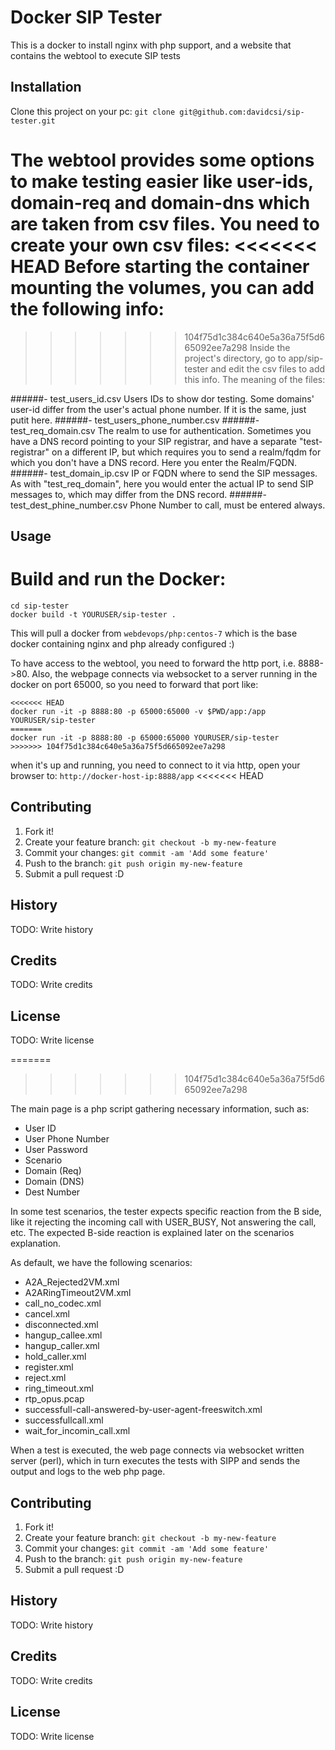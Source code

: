 # Docker SIP Tester

This is a docker to install nginx with php support, and a website that contains the webtool to execute SIP tests 

## Installation
Clone this project on your pc: `git clone git@github.com:davidcsi/sip-tester.git`

The webtool provides some options to make testing easier like user-ids, domain-req and domain-dns which are taken from csv files. You need to create your own csv files:
<<<<<<< HEAD
Before starting the container mounting the volumes, you can add the following info:
=======
>>>>>>> 104f75d1c384c640e5a36a75f5d665092ee7a298
Inside the project's directory, go to app/sip-tester and edit the csv files to add this info.
The meaning of the files:

######- test_users_id.csv
Users IDs to show dor testing. Some domains' user-id differ from the user's actual phone number. If it is the same, just putit here.
######- test_users_phone_number.csv
######- test_req_domain.csv
The realm to use for authentication. Sometimes you have a DNS record pointing to your SIP registrar, and have a separate "test-registrar" on a different IP, but which requires you to send a realm/fqdm for which you don't have a DNS record. Here you enter the Realm/FQDN.
######- test_domain_ip.csv
IP or FQDN where to send the SIP messages. As with "test_req_domain", here you would enter the actual IP to send SIP messages to, which may differ from the DNS record.
######- test_dest_phine_number.csv
Phone Number to call, must be entered always.

## Usage

# Build and run the Docker:

```
cd sip-tester
docker build -t YOURUSER/sip-tester .
```
This will pull a docker from `webdevops/php:centos-7` which is the base docker containing nginx and php already configured :)

To have access to the webtool, you need to forward the http port, i.e. 8888->80.
Also, the webpage connects via websocket to a server running in the docker on port 65000, so you need to forward that port like: 
```
<<<<<<< HEAD
docker run -it -p 8888:80 -p 65000:65000 -v $PWD/app:/app YOURUSER/sip-tester
=======
docker run -it -p 8888:80 -p 65000:65000 YOURUSER/sip-tester
>>>>>>> 104f75d1c384c640e5a36a75f5d665092ee7a298
``` 

when it's up and running, you need to connect to it via http, open your browser to:
`http://docker-host-ip:8888/app`
<<<<<<< HEAD

## Contributing

1. Fork it!
2. Create your feature branch: `git checkout -b my-new-feature`
3. Commit your changes: `git commit -am 'Add some feature'`
4. Push to the branch: `git push origin my-new-feature`
5. Submit a pull request :D
## History
TODO: Write history
## Credits
TODO: Write credits
## License
TODO: Write license

=======
>>>>>>> 104f75d1c384c640e5a36a75f5d665092ee7a298


The main page is a php script gathering necessary information, such as:

- User ID
- User Phone Number
- User Password
- Scenario
- Domain (Req)
- Domain (DNS)
- Dest Number

In some test scenarios, the tester expects specific reaction from the B side, like it rejecting the incoming call with USER_BUSY, Not answering the call, etc. The expected B-side reaction is explained later on the scenarios explanation.

As default, we have the following scenarios:

- A2A_Rejected2VM.xml
- A2ARingTimeout2VM.xml
- call_no_codec.xml
- cancel.xml
- disconnected.xml
- hangup_callee.xml
- hangup_caller.xml
- hold_caller.xml
- register.xml
- reject.xml
- ring_timeout.xml
- rtp_opus.pcap
- successfull-call-answered-by-user-agent-freeswitch.xml
- successfullcall.xml
- wait_for_incomin_call.xml

When a test is executed, the web page connects via websocket written server (perl), which in turn executes the tests with SIPP and sends the output and logs to the web php page.


## Contributing

1. Fork it!
2. Create your feature branch: `git checkout -b my-new-feature`
3. Commit your changes: `git commit -am 'Add some feature'`
4. Push to the branch: `git push origin my-new-feature`
5. Submit a pull request :D
## History
TODO: Write history
## Credits
TODO: Write credits
## License
TODO: Write license


